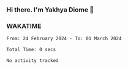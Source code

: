 ### Hi there. I'm Yakhya Diome 👋

### WAKATIME
<!--START_SECTION:waka-->

```txt
From: 24 February 2024 - To: 01 March 2024

Total Time: 0 secs

No activity tracked
```

<!--END_SECTION:waka-->
